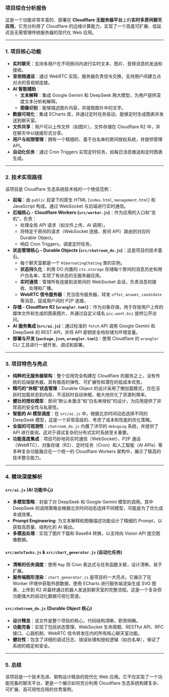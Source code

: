 ### **项目综合分析报告**

这是一个功能非常丰富的、部署在 **Cloudflare 无服务器平台**上的**实时多房间聊天应用**。它充分利用了 Cloudflare 的边缘计算能力，实现了一个高度可扩展、低延迟且无需管理传统服务器的现代化 Web 应用。

---

### **1. 项目核心功能**

*   **实时聊天**：支持多用户在不同房间内进行实时文本、图片、音频消息的发送和接收。
*   **音视频通话**：通过 WebRTC 实现，服务器负责信令交换，支持用户间建立点对点的音视频连接。
*   **AI 智能辅助**：
    *   **文本解释**：集成 Google Gemini 和 DeepSeek 两大模型，为用户提供深度文本分析和解释。
    *   **图像识别**：能够描述图片内容，并提取图片中的文字。
*   **数据可视化**：集成 ECharts 库，并通过定时任务驱动，能够定时生成图表并发送到聊天室。
*   **文件共享**：用户可以上传文件（如图片），文件存储在 Cloudflare R2 中，并在聊天中以链接形式分享。
*   **用户与权限管理**：拥有一个精细的、基于白名单的房间授权系统，并提供管理 API。
*   **自动化任务**：通过 Cron Triggers 实现定时任务，如每日消息推送和定时图表生成。

---

### **2. 技术实现路径**

该项目是 Cloudflare 生态系统技术栈的一个绝佳范例：

*   **前端**：由 `public` 目录下的原生 HTML (`index.html`, `management.html`) 和 JavaScript 构成。通过 WebSocket 与后端进行实时通信。
*   **后端核心 - Cloudflare Workers (`src/worker.js`)**：作为应用的入口和“总机”，负责：
    *   处理全局 API 请求（如文件上传、AI 调用）。
    *   将特定于房间的请求（WebSocket 连接、房间 API）路由到对应的 Durable Object。
    *   响应 Cron Triggers，调度定时任务。
*   **状态管理核心 - Durable Objects (`src/chatroom_do.js`)**：这是项目的技术基石。
    *   每个聊天室都是一个 `HibernatingChating` 类的实例。
    *   **状态持久化**：利用 DO 内置的 `ctx.storage` 存储每个房间的消息历史和用户白名单，实现了有状态的无服务器应用。
    *   **实时通信**：管理所有连接到该房间的 WebSocket 会话，负责消息的接收、处理和广播。
    *   **WebRTC 信令服务器**：充当信令服务器，转发 `offer`, `answer`, `candidate` 等消息，促成用户间的 P2P 连接。
*   **存储 - Cloudflare R2 (`wrangler.toml`)**：作为对象存储，用于存放用户上传的媒体文件和生成的图表图片，并通过自定义域名 `pic.want.biz` 提供公开访问。
*   **AI 服务集成 (`src/ai.js`)**：通过标准的 `fetch` API 调用 Google Gemini 和 DeepSeek 的 REST API，并将 API 密钥安全地存储为环境变量。
*   **部署与开发 (`package.json`, `wrangler.toml`)**：使用 Cloudflare 的 `wrangler` CLI 工具进行一键开发、调试和部署。

---

### **3. 项目特色与亮点**

*   **纯粹的无服务器架构**：整个应用完全构建在 Cloudflare 的服务之上，没有传统的后端服务器，具有极高的弹性、可扩展性和潜在的低成本优势。
*   **精巧的“休眠”状态管理**：Durable Object 的设计采用了懒加载模式，仅在活跃时加载状态到内存，不活跃时自动休眠，极大地优化了资源利用率。
*   **健壮的授权模型**：房间“默认未激活”和“白名单授权”的设计，为应用提供了非常高的安全性与私密性。
*   **智能的 AI 模型调度**：在 `src/ai.js` 中，根据北京时间动态选择不同的 DeepSeek 模型，这是一个非常高级的、考虑了成本和性能的优化策略。
*   **全面的可观测性**：`chatroom_do.js` 内置了详尽的 `debugLog` 系统，并提供了 API 进行查询，这对于调试复杂的分布式实时系统至关重要。
*   **功能高度集成**：项目巧妙地将实时通信（WebSocket）、P2P 通话（WebRTC）、对象存储（R2）、定时任务（Cron）和人工智能（AI APIs）等多种复杂功能融合在一个统一的 Cloudflare Workers 架构中，展示了极高的技术整合能力。

---

### **4. 模块深度解析**

#### **`src/ai.js` (AI 功能中心)**

*   **多模型策略**：封装了对 DeepSeek 和 Google Gemini 模型的调用。其中 DeepSeek 的调用策略会根据北京时间动态选择不同模型，可能是为了优化成本或效果。
*   **Prompt Engineering**: 为文本解释和图像描述功能设计了精细的 Prompt，以获取高质量、结构化的 AI 输出。
*   **多模态处理**：实现了图片下载和 Base64 转换，以支持向 Vision API 提交图像数据。

#### **`src/autoTasks.js` & `src/chart_generator.js` (自动化任务)**

*   **清晰的任务调度**：使用 `Map` 将 Cron 表达式与任务函数关联，设计清晰，易于扩展。
*   **服务端图形渲染**：`chart_generator.js` 是项目的一大亮点。它展示了在 Worker 环境中获取外部数据、使用 ECharts 进行服务端渲染生成 SVG 图表、上传到 R2 并最终通过机器人发送到聊天室的完整流程。这是一个复杂但功能强大的自动化数据可视化管道。

#### **`src/chatroom_do.js` (Durable Object 核心)**

*   **设计精良**：该文件是整个项目的核心，代码结构清晰，职责明确。
*   **功能完备**：实现了包括状态管理、WebSocket 生命周期、RESTful API、RPC 接口、心跳机制、WebRTC 信令转发在内的所有核心聊天室功能。
*   **健壮性**：包含了详细的调试日志、错误处理和授权逻辑（如白名单），保证了系统的稳定和安全。

---

### **5. 总结**

该项目是一个技术先进、架构设计精良的现代化 Web 应用。它不仅实现了一个功能完备的聊天平台，更是一个展示如何充分利用 Cloudflare 生态系统构建复杂、可扩展、高可用性应用的优秀案例。

